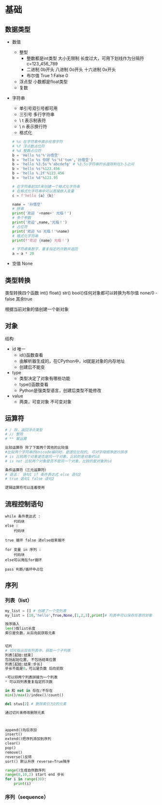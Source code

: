 # 基础
## 数据类型

* 数值
    * 整型
		* 整数都是int类型 大小无限制 长度过大，可用下划线作为分隔符 c=123_456_789
		* 二进制 0b开头 八进制 0o开头 十六进制 0x开头
		* 布尔值 True 1 False 0
    * 浮点型 小数都是float类型
    * 复数

* 字符串
	* 单引号双引号都可用
	* 三引号 多行字符串
	* \\ t 表示制表符  
	* \\ n 表示换行符
	* 格式化
	```python
	# %s 在字符串中表示任意字符  
	# %f 浮点数占位符  
	# %d 整数占位符  
	b = 'Hello %s'%'孙悟空'  
	b = 'hello %s 你好 %s'%('tom','孙悟空')  
	b = 'hello %3.5s'%'abcdefg' # %3.5s字符串的长度限制在3-5之间  
	b = 'hello %s'%123.456  
	b = 'hello %.2f'%123.456  
	b = 'hello %d'%123.95
	
	# 在字符串前加f来创建一个格式化字符串  
	# 在格式化字符串中可以直接嵌入变量  
	c = f'hello {a} {b}'
	
	name = '孙悟空'  
	# 拼串  
	print('欢迎 '+name+' 光临！')  
	# 多个参数  
	print('欢迎',name,'光临！')  
	# 占位符  
	print('欢迎 %s 光临！'%name)  
	# 格式化字符串  
	print(f'欢迎 {name} 光临！')
	
	# 字符串乘数字，重复指定的次数并返回  
	a = a * 20
	```

* 空值 None


## 类型转换

类型转换四个函数 int() float() str() bool()任何对象都可以转换为布尔值 none/0 -false 其余true

根据当前对象的值创建一个新对象


## 对象
结构
* id 唯一
	* id()函数查看
	* 由解析器生成的，在CPython中，id就是对象的内存地址
	* 创建后不能变
* type
	* 类型决定了对象有哪些功能
	* type()函数查看
	* Python是强类型语言，创建后类型不能修改
* value
	* 两类，可变对象 不可变对象


## 运算符

```python
# / 除，返回浮点类型  
# // 整除 
# ** 幂运算

比较运算符 除了下面两个其他的比较值 
#比较两个字符串的Unicode编码时，是逐位比较的, 可对字母顺序进行排序
# is 比较两个对象是否是同一个对象，比较的是对象的id  
# is not 比较两个对象是否不是同一个对象，比较的是对象的id

条件运算符（三元运算符）  
# 语法： 语句1 if 条件表达式 else 语句2
# true 语句1 false 语句2

逻辑运算符可以连着使用
```


## 流程控制语句
```
while 条件表达式 :
	代码块  
else :  
	代码块

true 循环 false 进else结束循环

for 变量 in 序列 :
	代码块
else可以用在for循环

pass 判断/循环中占位
```


## 序列
### 列表（list）
```python
my_list = [] # 创建了一个空列表
my_list = [10,'hello',True,None,[1,2,3],print]# 列表中可以保存任意的对象

按序插入
len()取list长度
索引是负数，从后向前获取元素


切片  
# 切片指从现有列表中，获取一个子列表
列表[起始:结束]
包括起始位置, 不包括结束位置
列表[起始:结束:步长]
步长不能是0，可以是负数 后向前取

+可以将两个列表拼接为一个列表
* 可以将列表重复指定的次数

in 和 not in 存在/不存在
min()/max()/index()/count()

del stus[2] # 删除索引为2的元素

通过切片来修改删除元素



append()向后添加  
insert()  
extend()把序列添加到序列
clear()  
pop()  
remove()
reverse()反转
sort() 默认升序 reverse=True降序

range()生成自然数序列
range(0,10,2) start end 步长
for i in range(30):  
	print(i)
```







### 序列（sequence）